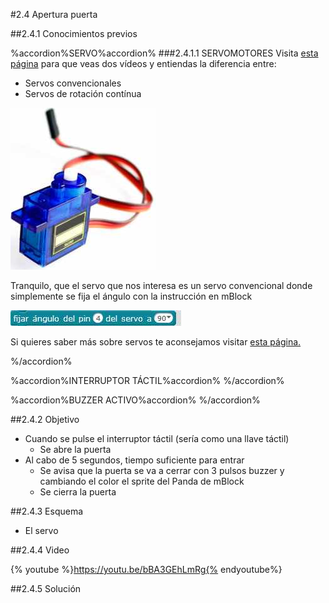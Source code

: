 #2.4 Apertura puerta

##2.4.1 Conocimientos previos

%accordion%SERVO%accordion%
###2.4.1.1 SERVOMOTORES
Visita [esta página](https://catedu.gitbooks.io/programa-arduino-mediante-codigo/content/montaje_1_testea_tu_servo.html) para que veas dos vídeos y entiendas la diferencia entre:
* Servos convencionales
* Servos de rotación contínua

![](/assets/servo.jpg)

Tranquilo, que el servo que nos interesa es un servo convencional donde simplemente se fija el ángulo con la instrucción en mBlock

![](/assets/instruccionservomblock.jpg)

Si quieres saber más sobre servos te aconsejamos visitar [esta página.](https://www.luisllamas.es/controlar-un-servo-con-arduino/)

%/accordion%

%accordion%INTERRUPTOR TÁCTIL%accordion%
%/accordion%

%accordion%BUZZER ACTIVO%accordion%
%/accordion%


##2.4.2 Objetivo

* Cuando se pulse el interruptor táctil (sería como una llave táctil)
    * Se abre la puerta
* Al cabo de 5 segundos, tiempo suficiente para entrar
    * Se avisa que la puerta se va a cerrar con 3 pulsos buzzer y cambiando el color el sprite del Panda de mBlock
    * Se cierra la puerta
    
##2.4.3 Esquema

* El servo 

##2.4.4 Video

{% youtube %}https://youtu.be/bBA3GEhLmRg{% endyoutube%}

##2.4.5 Solución